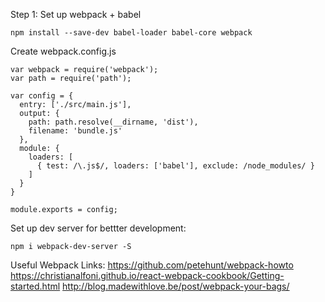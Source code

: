 Step 1: Set up webpack + babel

```
npm install --save-dev babel-loader babel-core webpack
```

Create webpack.config.js
```
var webpack = require('webpack');
var path = require('path');

var config = {
  entry: ['./src/main.js'],
  output: {
    path: path.resolve(__dirname, 'dist'),
    filename: 'bundle.js'
  },
  module: {
    loaders: [
      { test: /\.js$/, loaders: ['babel'], exclude: /node_modules/ }
    ]
  }
}

module.exports = config;
```

Set up dev server for bettter development:
```
npm i webpack-dev-server -S
```

Useful Webpack Links:
https://github.com/petehunt/webpack-howto
https://christianalfoni.github.io/react-webpack-cookbook/Getting-started.html
http://blog.madewithlove.be/post/webpack-your-bags/
